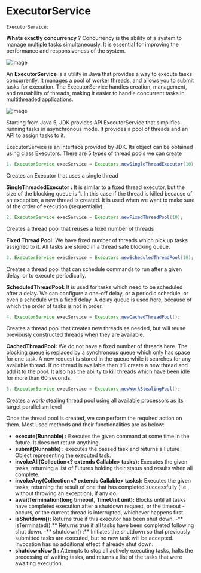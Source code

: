 # ExecutorService

`ExecutorService:`

**Whats exactly concurrency ?**
Concurrency is the ability of a system to manage multiple tasks simultaneously. It is essential for improving the performance and responsiveness of the system.

![image](https://github.com/vinosubi/Java-Thread-Examples/assets/133937082/ac0dcb21-41f1-446c-8282-5298770a66b8)

An **ExecutorService** is a utility in Java that provides a way to execute tasks concurrently.
It manages a pool of worker threads, and allows you to submit tasks for execution.
The ExecutorService handles creation, management, and reusability of threads, making it easier to handle concurrent tasks in multithreaded applications.

![image](https://github.com/vinosubi/Java-Thread-Examples/assets/133937082/b57765f9-cdbf-4017-9f80-5433ddf6a8ea)

Starting from Java 5, JDK provides API ExecutorService that simplifies running tasks in asynchronous mode. It provides a pool of threads and an API to assign tasks to it.

ExecutorService is an interface provided by JDK. Its object can be obtained using class Executors. There are 5 types of thread pools we can create

```java
1. ExecutorService execService = Executors.newSingleThreadExecutor(10);
 ```
 Creates an Executor that uses a single thread
 
 **SingleThreadedExecutor :** It is similar to a fixed thread executor, but the size of the blocking queue is 1. In this case if the thread is killed because of an exception, a new thread is created. It is used when we want to make sure of the order of execution (sequentially).

```java
2. ExecutorService execService = Executors.newFixedThreadPool(10);
```
 Creates a thread pool that reuses a fixed number of threads
 
**Fixed Thread Pool:** We have fixed number of threads which pick up tasks assigned to it. All tasks are stored in a thread safe blocking queue.


```java
3. ExecutorService execService = Executors.newScheduledThreadPool(10);
```
 Creates a thread pool that can schedule commands to run after a given delay, or to execute periodically.
 
**ScheduledThreadPool:** It is used for tasks which need to be scheduled after a delay. We can configure a one-off delay, or a periodic schedule, or even a schedule with a fixed delay. A delay queue is used here, because of which the order of tasks is not in order.


```java
4. ExecutorService execService = Executors.newCachedThreadPool();
```
 Creates a thread pool that creates new threads as needed, but will reuse previously constructed threads when they are available.
 
**CachedThreadPool:** We do not have a fixed number of threads here. The blocking queue is replaced by a synchronous queue which only has space for one task. A new request is stored in the queue while it searches for any available thread. If no thread is available then it’ll create a new thread and add it to the pool. It also has the ability to kill threads which have been idle for more than 60 seconds.


```java
5. ExecutorService execService = Executors.newWorkStealingPool();
```
Creates a work-stealing thread pool using all available processors as its target parallelism level

Once the thread pool is created, we can perform the required action on them. Most used methods and their functionalities are as below:

- **execute(Runnable) :** Executes the given command at some time in the future. It does not return anything.
- **submit(Runnable) :** executes the passed task and returns a Future Object representing the executed task.
- **invokeAll(Collection<? extends Callable<T>> tasks):** Executes the given tasks, returning a list of Futures holding their status and results when all complete.
- **invokeAny(Collection<? extends Callable<T>> tasks):** Executes the given tasks, returning the result of one that has completed successfully (i.e., without throwing an exception), if any do.
- **awaitTermination(long timeout, TimeUnit unit):** Blocks until all tasks have completed execution after a shutdown request, or the timeout - occurs, or the current thread is interrupted, whichever happens first.
- **isShutdown():** Returns true if this executor has been shut down.
-** isTerminated():** Returns true if all tasks have been completed following shut down.
-** shutdown() :** Initiates the shutdown so that previously submitted tasks are executed, but no new task will be accepted. Invocation has no additional effect if already shut down.
- **shutdownNow() :** Attempts to stop all actively executing tasks, halts the processing of waiting tasks, and returns a list of the tasks that were awaiting execution.








